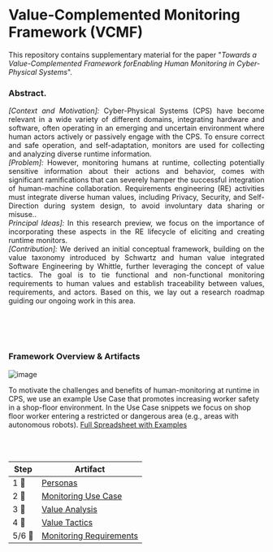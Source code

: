 # Value-Complemented Monitoring Framework (VCMF)

This repository contains supplementary material for the paper "_Towards a Value-Complemented Framework forEnabling Human Monitoring in Cyber-Physical Systems_".


### Abstract.
<div style="text-align: justify"> 
<em>[Context and Motivation]: </em> Cyber-Physical Systems (CPS) have become relevant in a wide variety of different domains, integrating
hardware and software, often operating in an emerging and uncertain environment where human actors actively or passively engage with the
CPS. To ensure correct and safe operation, and self-adaptation, monitors are used for collecting and analyzing diverse runtime information.<br>
<em>[Problem]:</em> However, monitoring humans at runtime, collecting potentially sensitive information about their actions and behavior, comes with
significant ramifications that can severely hamper the successful integration of human-machine collaboration. Requirements engineering (RE)
activities must integrate diverse human values, including Privacy, Security, and Self-Direction during system design, to avoid involuntary data
sharing or misuse..<br> 
<em>Principal Ideas]:</em> In this research preview, we focus on the importance of incorporating these aspects in the RE lifecycle
of eliciting and creating runtime monitors.<br>
<em>[Contribution]:</em> We derived an initial conceptual framework, building on the value taxonomy introduced by Schwartz and human value integrated Software Engineering by
Whittle, further leveraging the concept of value tactics. The goal is to tie functional and non-functional monitoring requirements to human values and establish traceability between values, requirements, and actors.
Based on this, we lay out a research roadmap guiding our ongoing work in this area.
</div>
<br><br><br><br>

### Framework Overview & Artifacts

![image](https://github.com/user-attachments/assets/3b28618f-a8ce-4267-b656-63194a27aece)


To motivate the challenges and benefits of human-monitoring at runtime in CPS, we use  an example Use Case that promotes increasing worker safety in a shop-floor environment.
In the Use Case snippets we focus on  shop floor worker entering a restricted or dangerous area (e.g., areas with autonomous robots).
[Full Spreadsheet with Examples](value-complemented-monitoring-framework-example.xlsx)

<br><br>

| Step     | Artifact      |
| ------------- | ------------- |
| 1  :closed_book: |[Personas](artifacts/Personas.pdf) |
|2 :notebook: |[Monitoring Use Case](artifacts/MonitoringUseCase.pdf) |
| 3  :green_book:|[Value Analysis](artifacts/ValueAnalysis.pdf) |
| 4 :blue_book:|[Value Tactics](artifacts/ValueTactics.pdf) |
| 5/6 :orange_book:|[Monitoring Requirements](artifacts/Requirements.pdf) |



